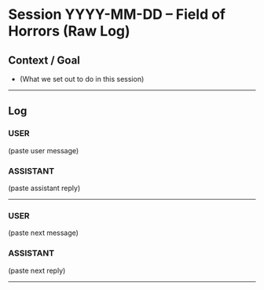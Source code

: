 # Session YYYY-MM-DD – Field of Horrors (Raw Log)

## Context / Goal
- (What we set out to do in this session)

---

## Log
### USER
(paste user message)

### ASSISTANT
(paste assistant reply)

---

### USER
(paste next message)

### ASSISTANT
(paste next reply)

---
